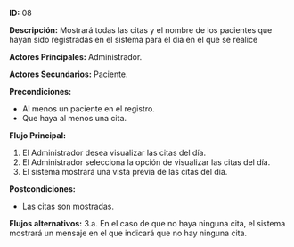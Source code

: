 **ID:** 08

**Descripción:** Mostrará todas las citas y el nombre de los pacientes que hayan sido registradas en el sistema para el dia en el que se realice

**Actores Principales:** Administrador. 

**Actores Secundarios:** Paciente.

**Precondiciones:**
- Al menos un paciente en el registro.
- Que haya al menos una cita.

**Flujo Principal:**
1. El Administrador desea visualizar las citas del día.
2. El Administrador selecciona la opción de visualizar las citas del día.
3. El sistema mostrará una vista previa de las citas del día.


**Postcondiciones:**
- Las citas son mostradas.

**Flujos alternativos:**
3.a. En el caso de que no haya ninguna cita, el sistema mostrará un mensaje en el que indicará que no hay ninguna cita.
